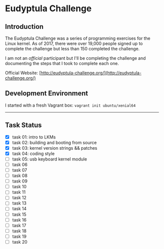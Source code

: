 # Eudyptula Challenge

## Introduction

The Eudyptula Challenge was a series of programming exercises for the Linux kernel. As of 2017, there were over 19,000 people signed up to complete the challenge but less than 150 completed the challenge.

I am not an *official* participant but I'll be completing the challenge and documenting the steps that I took to complete each one.

Official Website: [http://eudyptula-challenge.org/](http://eudyptula-challenge.org/)

## Development Environment

I started with a fresh Vagrant box: `vagrant init ubuntu/xenial64`

___

## Task Status

- [x] task 01: intro to LKMs
- [x] task 02: building and booting from source
- [x] task 03: kernel version strings && patches
- [x] task 04: coding style
- [ ] task 05: usb keyboard kernel module
- [ ] task 06
- [ ] task 07
- [ ] task 08
- [ ] task 09
- [ ] task 10
- [ ] task 11
- [ ] task 12
- [ ] task 13
- [ ] task 14
- [ ] task 15
- [ ] task 16
- [ ] task 17
- [ ] task 18
- [ ] task 19
- [ ] task 20
